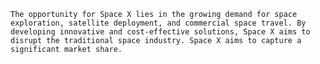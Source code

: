     The opportunity for Space X lies in the growing demand for space exploration, satellite deployment, and commercial space travel. By developing innovative and cost-effective solutions, Space X aims to disrupt the traditional space industry. Space X aims to capture a significant market share.


